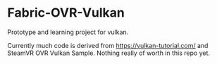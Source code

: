 # Fabric-OVR-Vulkan

Prototype and learning project for vulkan.

Currently much code is derived from https://vulkan-tutorial.com/ and SteamVR OVR Vulkan Sample. Nothing really of worth in this repo yet.
